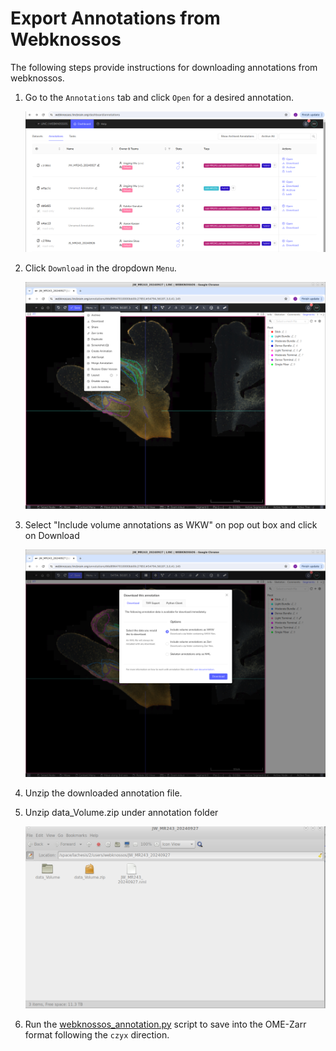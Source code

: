 # Export Annotations from Webknossos

The following steps provide instructions for downloading annotations from webknossos. 

1. Go to the `Annotations` tab and click `Open` for a desired annotation.

    ![](img/webknossos_annotation.png)

2. Click `Download` in the dropdown `Menu`.

    ![](img/webknossos_download.png)

3. Select "Include volume annotations as WKW" on pop out box and click on Download

    ![](img/webknossos_download_options.png)

4. Unzip the downloaded annotation file.

5. Unzip data_Volume.zip under annotation folder 

    ![](img/data_volume.png)

6. Run the [webknossos_annotation.py](https://github.com/lincbrain/linc-convert/blob/main/linc_convert/modalities/wk/webknossos_annotation.py) script to save into the OME-Zarr format following the `czyx` direction. 

   
